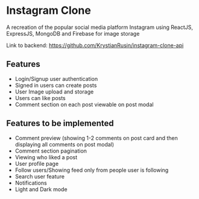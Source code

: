 # Instagram Clone

A recreation of the popular social media platform Instagram using ReactJS, ExpressJS, MongoDB and Firebase for image storage

Link to backend: https://github.com/KrystianRusin/instagram-clone-api

## Features

- Login/Signup user authentication
- Signed in users can create posts
- User Image upload and storage
- Users can like posts
- Comment section on each post viewable on post modal

## Features to be implemented

- Comment preview (showing 1-2 comments on post card and then displaying all comments on post modal)
- Comment section pagination
- Viewing who liked a post
- User profile page
- Follow users/Showing feed only from people user is following
- Search user feature
- Notifications
- Light and Dark mode
